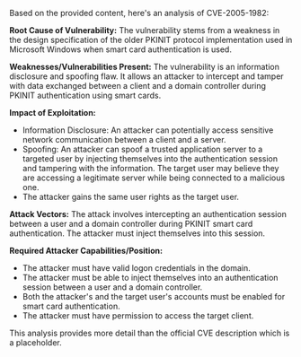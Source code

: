 Based on the provided content, here's an analysis of CVE-2005-1982:

**Root Cause of Vulnerability:**
The vulnerability stems from a weakness in the design specification of the older PKINIT protocol implementation used in Microsoft Windows when smart card authentication is used.

**Weaknesses/Vulnerabilities Present:**
The vulnerability is an information disclosure and spoofing flaw. It allows an attacker to intercept and tamper with data exchanged between a client and a domain controller during PKINIT authentication using smart cards.

**Impact of Exploitation:**
- Information Disclosure: An attacker can potentially access sensitive network communication between a client and a server.
- Spoofing: An attacker can spoof a trusted application server to a targeted user by injecting themselves into the authentication session and tampering with the information. The target user may believe they are accessing a legitimate server while being connected to a malicious one.
- The attacker gains the same user rights as the target user.

**Attack Vectors:**
The attack involves intercepting an authentication session between a user and a domain controller during PKINIT smart card authentication. The attacker must inject themselves into this session.

**Required Attacker Capabilities/Position:**
- The attacker must have valid logon credentials in the domain.
- The attacker must be able to inject themselves into an authentication session between a user and a domain controller.
- Both the attacker's and the target user's accounts must be enabled for smart card authentication.
- The attacker must have permission to access the target client.

This analysis provides more detail than the official CVE description which is a placeholder.
